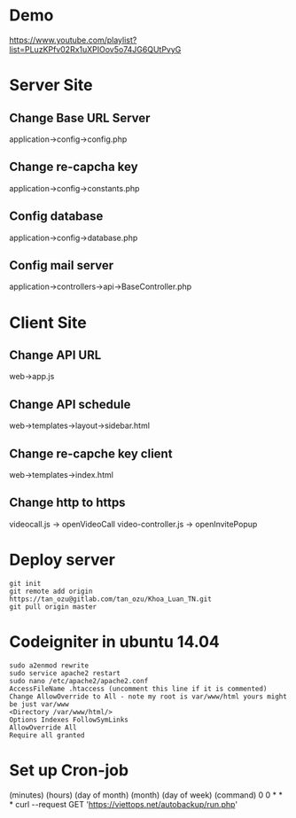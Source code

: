 # Demo
https://www.youtube.com/playlist?list=PLuzKPfv02Rx1uXPIOov5o74JG6QUtPvyG


# Server Site

## Change Base URL Server
application->config->config.php
## Change re-capcha key
application->config->constants.php
## Config database
application->config->database.php
## Config mail server
application->controllers->api->BaseController.php


# Client Site

## Change API URL
web->app.js
## Change API schedule
web->templates->layout->sidebar.html
## Change re-capche key client
web->templates->index.html
## Change http to https
videocall.js -> openVideoCall
video-controller.js -> openInvitePopup

# Deploy server
```
git init
git remote add origin https://tan_ozu@gitlab.com/tan_ozu/Khoa_Luan_TN.git
git pull origin master
```

# Codeigniter in ubuntu 14.04
```
sudo a2enmod rewrite
sudo service apache2 restart
sudo nano /etc/apache2/apache2.conf
AccessFileName .htaccess (uncomment this line if it is commented)
Change AllowOverride to All - note my root is var/www/html yours might be just var/www
<Directory /var/www/html/>
Options Indexes FollowSymLinks
AllowOverride All
Require all granted
```

# Set up Cron-job
(minutes) (hours) (day of month) (month) (day of week) (command)
0 0 * * * curl --request GET 'https://viettops.net/autobackup/run.php'
